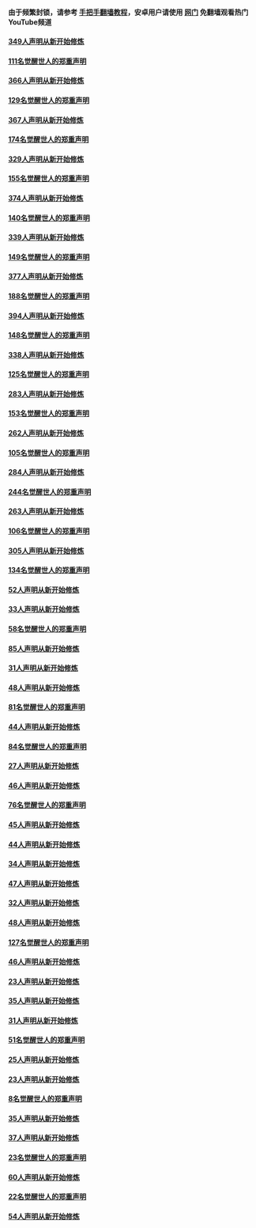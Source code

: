 #### 由于频繁封锁，请参考 [手把手翻墙教程](https://github.com/gfw-breaker/guides/wiki/)，安卓用户请使用 [网门](https://github.com/gfw-breaker/nogfw/blob/master/dl.md?t=06170201) 免翻墙观看热门YouTube频道 

#### [349人声明从新开始修炼](../pages/91/426969.md?t=06170201) 

#### [111名觉醒世人的郑重声明](../pages/91/426968.md?t=06170201) 

#### [366人声明从新开始修炼](../pages/91/426737.md?t=06170201) 

#### [129名觉醒世人的郑重声明](../pages/91/426736.md?t=06170201) 

#### [367人声明从新开始修炼](../pages/91/426421.md?t=06170201) 

#### [174名觉醒世人的郑重声明](../pages/91/426420.md?t=06170201) 

#### [329人声明从新开始修炼](../pages/91/426139.md?t=06170201) 

#### [155名觉醒世人的郑重声明](../pages/91/426138.md?t=06170201) 

#### [374人声明从新开始修炼](../pages/91/425811.md?t=06170201) 

#### [140名觉醒世人的郑重声明](../pages/91/425810.md?t=06170201) 

#### [339人声明从新开始修炼](../pages/91/425690.md?t=06170201) 

#### [149名觉醒世人的郑重声明](../pages/91/425689.md?t=06170201) 

#### [377人声明从新开始修炼](../pages/91/424867.md?t=06170201) 

#### [188名觉醒世人的郑重声明](../pages/91/424866.md?t=06170201) 

#### [394人声明从新开始修炼](../pages/91/423914.md?t=06170201) 

#### [148名觉醒世人的郑重声明](../pages/91/423913.md?t=06170201) 

#### [338人声明从新开始修炼](../pages/91/423540.md?t=06170201) 

#### [125名觉醒世人的郑重声明](../pages/91/423539.md?t=06170201) 

#### [283人声明从新开始修炼](../pages/91/423296.md?t=06170201) 

#### [153名觉醒世人的郑重声明](../pages/91/423295.md?t=06170201) 

#### [262人声明从新开始修炼](../pages/91/423004.md?t=06170201) 

#### [105名觉醒世人的郑重声明](../pages/91/423003.md?t=06170201) 

#### [284人声明从新开始修炼](../pages/91/422707.md?t=06170201) 

#### [244名觉醒世人的郑重声明](../pages/91/422706.md?t=06170201) 

#### [263人声明从新开始修炼](../pages/91/422553.md?t=06170201) 

#### [106名觉醒世人的郑重声明](../pages/91/422552.md?t=06170201) 

#### [305人声明从新开始修炼](../pages/91/422153.md?t=06170201) 

#### [134名觉醒世人的郑重声明](../pages/91/422152.md?t=06170201) 

#### [52人声明从新开始修炼](../pages/91/421846.md?t=06170201) 

#### [33人声明从新开始修炼](../pages/91/421804.md?t=06170201) 

#### [58名觉醒世人的郑重声明](../pages/91/421845.md?t=06170201) 

#### [85人声明从新开始修炼](../pages/91/421769.md?t=06170201) 

#### [31人声明从新开始修炼](../pages/91/421763.md?t=06170201) 

#### [48人声明从新开始修炼](../pages/91/421605.md?t=06170201) 

#### [81名觉醒世人的郑重声明](../pages/91/421656.md?t=06170201) 

#### [44人声明从新开始修炼](../pages/91/421544.md?t=06170201) 

#### [84名觉醒世人的郑重声明](../pages/91/421543.md?t=06170201) 

#### [27人声明从新开始修炼](../pages/91/421465.md?t=06170201) 

#### [46人声明从新开始修炼](../pages/91/421454.md?t=06170201) 

#### [76名觉醒世人的郑重声明](../pages/91/421453.md?t=06170201) 

#### [45人声明从新开始修炼](../pages/91/421452.md?t=06170201) 

#### [44人声明从新开始修炼](../pages/91/421422.md?t=06170201) 

#### [34人声明从新开始修炼](../pages/91/421322.md?t=06170201) 

#### [47人声明从新开始修炼](../pages/91/421264.md?t=06170201) 

#### [32人声明从新开始修炼](../pages/91/421225.md?t=06170201) 

#### [48人声明从新开始修炼](../pages/91/421202.md?t=06170201) 

#### [127名觉醒世人的郑重声明](../pages/91/421224.md?t=06170201) 

#### [46人声明从新开始修炼](../pages/91/421203.md?t=06170201) 

#### [23人声明从新开始修炼](../pages/91/421138.md?t=06170201) 

#### [35人声明从新开始修炼](../pages/91/421122.md?t=06170201) 

#### [31人声明从新开始修炼](../pages/91/421081.md?t=06170201) 

#### [51名觉醒世人的郑重声明](../pages/91/421080.md?t=06170201) 

#### [25人声明从新开始修炼](../pages/91/421020.md?t=06170201) 

#### [23人声明从新开始修炼](../pages/91/420884.md?t=06170201) 

#### [8名觉醒世人的郑重声明](../pages/91/420883.md?t=06170201) 

#### [35人声明从新开始修炼](../pages/91/420809.md?t=06170201) 

#### [37人声明从新开始修炼](../pages/91/420766.md?t=06170201) 

#### [23名觉醒世人的郑重声明](../pages/91/420765.md?t=06170201) 

#### [60人声明从新开始修炼](../pages/91/420727.md?t=06170201) 

#### [22名觉醒世人的郑重声明](../pages/91/420726.md?t=06170201) 

#### [54人声明从新开始修炼](../pages/91/420529.md?t=06170201) 


